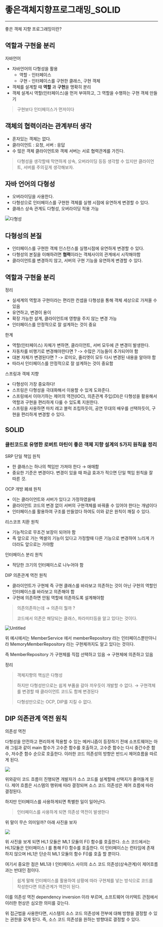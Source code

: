 # 좋은객체지향프로그래밍_SOLID

---

좋은 객체 지향 프로그래밍이란?

## 역할과 구현을 분리

자바언어

- 자바언어의 다형성을 활용
  - 역할 - 인터페이스
  - 구현 - 인터페이스를 구현한 클래스, 구현 객체
- 객체를 설계할 때 **역할** 과 **구현**을 명확히 분리
- 객체 설계시 역할(인터페이스)을 먼저 부여하고, 그 역할을 수행하는 구현 객체 만들기

> 구현보다 인터페이스가 먼저이다


## 객체의 협력이라는 관계부터 생각

- 혼자있는 객체는 없다.
- 클라이언트 : 요청, 서버 : 응답
- 수 많은 객체 클라이언트와 객체 서버는 서로 협력관계를 가진다.

> 다형성을 생각할때 막연하게 상속, 오버라이딩 등등 생각할 수 있지만 클라이언트, 서버를 주의깊게 생각해보자.


## 자바 언어의 다형성

- 오버라이딩을 사용한다.
- 다형성으로 인터페이스를 구현한 객체를 실행 시점에 유연하게 변경할 수 있다.
- 클래스 상속 관계도 다형성, 오버라이딩 적용 가능

![다형성](https://user-images.githubusercontent.com/109144975/203838249-44863ca8-a934-4446-9008-0eb9204ffbc2.JPG)

## 다형성의 본질

- 인터페이스를 구현한 객체 인스턴스를 실행시점에 유연하게 변경할 수 있다.
- 다형성의 본질을 이해하려면 **협력**이라는 객체사이의 관계에서 시작해야함
- 클라이언트를 변경하지 않고, 서버의 구현 기능을 유연하게 변경할 수 있다.


## 역할과 구현을 분리

정리
- 실세계의 역할과 구현이라는 편리한 컨셉을 다형성을 통해 객체 세상으로 가져올 수 있음
- 유연하고, 변경이 용이
- 확장 가능한 설계, 클라이언트에 영향을 주지 않는 변경 가능
- 인터페이스를 안정적으로 잘 설계하는 것이 중요


한계
- 역할(인터페이스) 자체가 변하면, 클라이언트, 서버 모두에 큰 변경이 발생한다.
- 자동차를 비행기로 변경해야한다면 ? -> 수많은 기능들이 추가되어야 함
- 대본 자체가 변경된다면 ? -> 로미오, 줄리엣이 모두 다시 변경된 내용을 알아야 함
- 따라서 인터페이스를 안정적으로 잘 설계하는 것이 중요함


스프링과 객체 지향

- 다형성이 가장 중요하다!
- 스프링은 다형성을 극대화해서 이용할 수 있게 도와준다.
- 스프링에서 이야기하는 제어의 역전(IOC), 의존관계 주입(DI)은 다형성을 활용해서 역할과 구현을 편리하게 다룰 수 있도록 지원한다.
- 스프링을 사용하면 마치 레고 블럭 조립하듯이, 공연 무대의 배우를 선택하듯이, 구현을 편리하게 변경할 수 있다.



## SOLID
### 클린코드로 유명한 로버트 마틴이 좋은 객체 지향 설계의 5가지 원칙을 정리

SRP 단일 책임 원칙
- 한 클래스는 하나의 책임만 가져야 한다 → 애매함
- 중요한 기준은 변경이다. 변경이 있을 때 파급 효과가 적으면 단일 책임 원칙을 잘 따른 것.

OCP 개방 폐쇄 원칙
- 이는 클라이언트와 서버가 있다고 가정하였을때
- 클라이언트 코드의 변경 없이 서버의 구현객체를 바꿔줄 수 있어야 한다는 개념이다
- 인터페이스를 활용하여 구조를 만들었다 하여도 이와 같은 원칙이 깨질 수 있다.

리스코프 치환 원칙
- 기능적으로 무조건 보장이 되어야 함
- 즉 앞으로 가는 엑셀의 기능이 있다고 가정할때 다른 기능으로 변경하여 느리게 가더라도 앞으로는 가야함

인터페이스 분리 원칙
- 적당한 크기의 인터페이스로 나누어야 함

DIP 의존관계 역전 원칙
- 클라이언트가 구현체 즉 구현 클래스를 바라보고 의존하는 것이 아닌 구현의 역할인 인터페이스를 바라보고 의존해야 함
- 구현에 의존하면 안됨 역할에 의존하도록 설계해야함

> 의존의존하는데 → 의존이 뭘까 ?
> 
>코드에서 의존은 해당되는 클래스, 파라미터등을 알고 있다는 것이다.

![Untitled](https://user-images.githubusercontent.com/109144975/203948768-2d383bac-79c8-486c-aaf1-2276e43be19b.png)

위 예시에서는 MemberService 에서 memberRepository 라는 인터페이스뿐만아니라 MemoryMemberRepository 라는 구현체까지도 알고 있다는 것이다.

즉 MemberRepository 가 구현체를 직접 선택하고 있음 → 구현체에 의존하고 있음

정리

>객체지향의 핵심은 다형성
>
>하지만 다형성만으로는 쉽게 부품을 갈아 끼우듯이 개발할 수 없다. → 구현객체를 변경할 때 클라이언트 코드도 함께 변경된다
>
>다형성만으로는 OCP, DIP를 지킬 수 없다.




## DIP 의존관계 역전 원칙

의존성 역전

다형성을 안전하고 편리하게 적용할 수 있는 메커니즘이 등장하기 전에 소프트웨어는 아래 그림과 같이 main 함수가 고수준 함수를 
호출하고, 고수준 함수는 다시 중간수준 함수, 저수준 함수 순으로 호출한다. 이러한 코드 의존성의 방향은 반드시 제어흐름을 따르게 된다.

![](https://user-images.githubusercontent.com/109144975/205373526-16172d97-b643-4dc8-a19d-293c5e31beb1.png)

위와같이 코드 흐름이 진행되면 개발자가 소스 코드를 설계할때 선택지가 줄어들게 된다. 제어 흐름은 시스템의 행위에 따라 결정되며 소스 코드 의존성은 제어 흐름에 따라 결정된다.

하지만 인터페이스를 사용하게되면 특별한 일이 일어난다.

> 인터페이스를 사용하게 되면 의존성 역전이 발생한다

위 말이 무슨 의미일까? 아래 사진을 보자

![](https://user-images.githubusercontent.com/109144975/205373600-30174e37-75ed-4d04-b57e-28cd032f53ca.png)


위 사진을 보게 되면 HL1 모듈은 ML1 모듈의 F() 함수를 호출한다. 소스 코드에서는 HL1모듈은 인터페이스 I 를 통해 F() 함수를 호출한다. 이 인터페이스는 런타임에 존재하지 않으며 HL1은 단순히 ML1 모듈의 함수 F()를 호출 할 뿐이다.

여기서 중요한 점은 ML1과 I 인터페이스 사이의 소스 코드 의존성(상속관계)이 제어흐름과는 반대인 점이다.

> 쉽게 말해 인터페이스를 활용하여 상황에 따라 구현체를 넣는 방식으로 코드를 작성한다면 의존관계가 역전이 된다.
> 

이를 의존성 역전 dependency inversion 이라 부르며, 소프트웨어 아키텍트 관점에서 이러한 현상은 심오한 의미를 갖는다.

위 접근법을 사용한다면, 시스템의 소스 코드 의존성에 전부에 대해 방향을 결정할 수 있는 권한을 갖게 된다. 즉, 소스 코드 의존성을 원하는 방향대로 결정할 수 있다.
